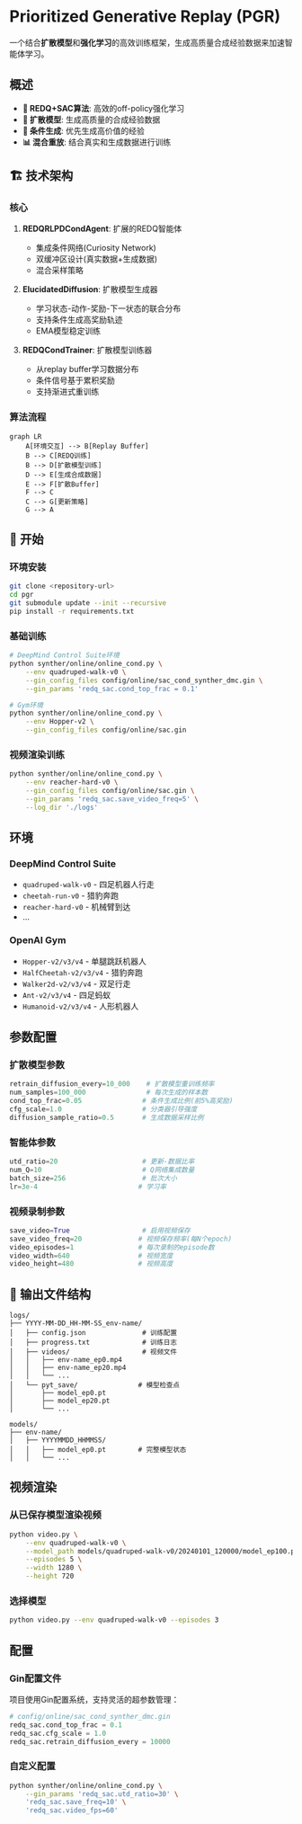 # Prioritized Generative Replay (PGR)

一个结合**扩散模型**和**强化学习**的高效训练框架，生成高质量合成经验数据来加速智能体学习。

## 概述


- **🤖 REDQ+SAC算法**: 高效的off-policy强化学习
- **🎨 扩散模型**: 生成高质量的合成经验数据  
- **🎯 条件生成**: 优先生成高价值的经验
- **📊 混合重放**: 结合真实和生成数据进行训练

## 🏗️ 技术架构

### 核心

1. **REDQRLPDCondAgent**: 扩展的REDQ智能体
   - 集成条件网络(Curiosity Network)
   - 双缓冲区设计(真实数据+生成数据)
   - 混合采样策略

2. **ElucidatedDiffusion**: 扩散模型生成器
   - 学习状态-动作-奖励-下一状态的联合分布
   - 支持条件生成高奖励轨迹
   - EMA模型稳定训练

3. **REDQCondTrainer**: 扩散模型训练器
   - 从replay buffer学习数据分布
   - 条件信号基于累积奖励
   - 支持渐进式重训练

### 算法流程

```mermaid
graph LR
    A[环境交互] --> B[Replay Buffer]
    B --> C[REDQ训练]
    B --> D[扩散模型训练]
    D --> E[生成合成数据]
    E --> F[扩散Buffer]
    F --> C
    C --> G[更新策略]
    G --> A
```

## 🚀 开始

### 环境安装

```bash
git clone <repository-url>
cd pgr
git submodule update --init --recursive
pip install -r requirements.txt
```

### 基础训练

```bash
# DeepMind Control Suite环境
python synther/online/online_cond.py \
    --env quadruped-walk-v0 \
    --gin_config_files config/online/sac_cond_synther_dmc.gin \
    --gin_params 'redq_sac.cond_top_frac = 0.1'

# Gym环境  
python synther/online/online_cond.py \
    --env Hopper-v2 \
    --gin_config_files config/online/sac.gin
```

### 视频渲染训练

```bash
python synther/online/online_cond.py \
    --env reacher-hard-v0 \
    --gin_config_files config/online/sac.gin \
    --gin_params 'redq_sac.save_video_freq=5' \
    --log_dir './logs'
```

## 环境

### DeepMind Control Suite
- `quadruped-walk-v0` - 四足机器人行走
- `cheetah-run-v0` - 猎豹奔跑  
- `reacher-hard-v0` - 机械臂到达
- ...

### OpenAI Gym
- `Hopper-v2/v3/v4` - 单腿跳跃机器人
- `HalfCheetah-v2/v3/v4` - 猎豹奔跑
- `Walker2d-v2/v3/v4` - 双足行走
- `Ant-v2/v3/v4` - 四足蚂蚁
- `Humanoid-v2/v3/v4` - 人形机器人

## 参数配置

### 扩散模型参数
```python
retrain_diffusion_every=10_000    # 扩散模型重训练频率
num_samples=100_000               # 每次生成的样本数
cond_top_frac=0.05               # 条件生成比例(前5%高奖励)
cfg_scale=1.0                    # 分类器引导强度
diffusion_sample_ratio=0.5       # 生成数据采样比例
```

### 智能体参数
```python
utd_ratio=20                     # 更新-数据比率
num_Q=10                         # Q网络集成数量
batch_size=256                   # 批次大小
lr=3e-4                         # 学习率
```

### 视频录制参数
```python
save_video=True                  # 启用视频保存
save_video_freq=20              # 视频保存频率(每N个epoch)
video_episodes=1                # 每次录制的episode数
video_width=640                 # 视频宽度
video_height=480                # 视频高度
```

## 📁 输出文件结构

```
logs/
├── YYYY-MM-DD_HH-MM-SS_env-name/
│   ├── config.json              # 训练配置
│   ├── progress.txt             # 训练日志
│   ├── videos/                  # 视频文件
│   │   ├── env-name_ep0.mp4
│   │   ├── env-name_ep20.mp4
│   │   └── ...
│   └── pyt_save/               # 模型检查点
│       ├── model_ep0.pt
│       ├── model_ep20.pt
│       └── ...

models/
├── env-name/
│   ├── YYYYMMDD_HHMMSS/
│   │   ├── model_ep0.pt        # 完整模型状态
│   │   └── ...
```

## 视频渲染

### 从已保存模型渲染视频

```bash
python video.py \
    --env quadruped-walk-v0 \
    --model_path models/quadruped-walk-v0/20240101_120000/model_ep100.pt \
    --episodes 5 \
    --width 1280 \
    --height 720
```

### 选择模型

```bash
python video.py --env quadruped-walk-v0 --episodes 3
```

## 配置

### Gin配置文件

项目使用Gin配置系统，支持灵活的超参数管理：

```python
# config/online/sac_cond_synther_dmc.gin
redq_sac.cond_top_frac = 0.1
redq_sac.cfg_scale = 1.0
redq_sac.retrain_diffusion_every = 10000
```

### 自定义配置

```bash
python synther/online/online_cond.py \
    --gin_params 'redq_sac.utd_ratio=30' \
    'redq_sac.save_freq=10' \
    'redq_sac.video_fps=60'
```